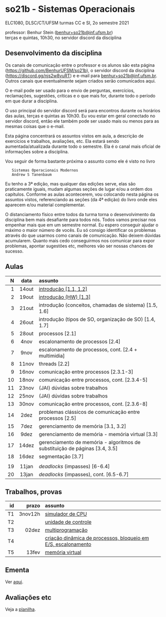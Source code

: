 # so21b - Sistemas Operacionais
ELC1080, DLSC/CT/UFSM
turmas CC e SI, 2o semestre 2021

professor: Benhur Stein ([benhur+so21b@inf.ufsm.br](mailto:benhur%2bso21b@inf.ufsm.br))\
terças e quintas, 10h30, no servidor discord da disciplina

## Desenvolvimento da disciplina

Os canais de comunicação entre o professor e os alunos são esta página (<https://github.com/BenhurUFSM/so21b>), o servidor discord da disciplina (<https://discord.gg/njs2w8vuRT>) e e-mail para [benhur+so21b@inf.ufsm.br](mailto:benhur%2bso21b@inf.ufsm.br).
Outros canais que eventualmente sejam criados serão comunicados aqui.

O e-mail pode ser usado para o envio de perguntas, exercícios, reclamações, sugestões, críticas e o que mais for, durante todo o período em que durar a disciplina.

O uso principal do servidor discord será para encontros durante os horários das aulas, terças e quintas as 10h30.
Eu vou estar em geral conectado no servidor discord, então ele também pode ser usado mais ou menos para as mesmas coisas que o e-mail.

Esta página concentrará os assuntos vistos em aula, a descrição de exercícios e trabalhos, avaliações, etc. Ela estará sendo aumentada/atualizada durante todo o semestre. Ela é o canal mais oficial de informações sobre a disciplina.

Vou seguir de forma bastante próxima o assunto como ele é visto no livro

```
   Sistemas Operacionais Modernos
   Andrew S Tanenbaum
```

Eu tenho a 3ª edição, mas qualquer das edições serve, elas são praticamente iguais, mudam algumas seções de lugar e/ou a ordem dos capítulos. Conforme as aulas acontecerem, vou colocando nesta página os assuntos vistos, referenciando as seções (da 4ª edição) do livro onde eles aparecem e/ou material complementar.

O distanciamento físico entre todos da turma torna o desenvolvimento da disciplina bem mais desafiante para todos nós. Todos vamos precisar nos empenhar mais que em um semestre normal. Eu espero conseguir ajudar o máximo o maior número de vocês. Eu só consigo identificar os problemas através do que usarmos como canais de comunicação. Não deixem dúvidas acumularem. Quanto mais cedo conseguirmos nos comunicar para expor problemas, apontar sugestões etc, melhores vão ser nossas chances de sucesso.

##  Aulas 

|    N |   data | assunto
| ---: | :----: | :--------
|    1 |  14out | [introdução \[1.1, 1.2\]](https://github.com/BenhurUFSM/so21b/blob/main/Assuntos/01.md)
|    2 |  19out | [introdução (HW) \[1.3\]](https://github.com/BenhurUFSM/so21b/blob/main/Assuntos/02.md)
|    3 |  21out | introdução (conceitos, chamadas de sistema) \[1.5, 1.6\]
|    4 |  26out | introdução (tipos de SO, organização de SO) \[1.4, 1.7\]
|    5 |  28out | processos \[2.1\]
|    6 |   4nov | escalonamento de processos \[2.4\]
|    7 |   9nov | escalonamento de processos, cont. \[2.4 + multimidia\]
|    8 |  11nov | threads \[2.2\]
|    9 |  16nov | comunicação entre processos \[2.3.1-3\]
|   10 |  18nov | comunicação entre processos, cont. \[2.3.4-5\]
|   11 |  23nov | (JAI) dúvidas sobre trabalhos
|   12 |  25nov | (JAI) dúvidas sobre trabalhos
|   13 |  30nov | comunicação entre processos, cont. \[2.3.6-8\]
|   14 |   2dez | problemas clássicos de comunicação entre processos \[2.5\]
|   15 |   7dez | gerenciamento de memória \[3.1, 3.2\]
|   16 |   9dez | gerenciamento de memória - memória virtual \[3.3\]
|   17 |  14dez | gerenciamento de memória - algoritmos de substituição de páginas \[3.4, 3.5\]
|   18 |  16dez | segmentação \[3.7\]
|      |        |
|   19 |  11jan | *deadlocks* (impasses) \[6-6.4\]
|   20 |  13jan | *deadlocks* (impasses), cont. \[6.5-6.7\]

## Trabalhos, provas

|    id |      prazo | assunto
| ----: | ---------: | :-----------
|    T1 |    3nov12h | [simulador de CPU](https://github.com/BenhurUFSM/so21b/blob/main/Trabalhos/t1.md)
|    T2 |            | [unidade de controle](https://github.com/BenhurUFSM/so21b/blob/main/Trabalhos/t2.md)
|    T3 |      02dez | [multiprogramação](https://github.com/BenhurUFSM/so21b/blob/main/Trabalhos/t3.md)
|    T4 |            | [criação dinâmica de processos, bloqueio em E/S, escalonamento](https://github.com/BenhurUFSM/so21b/blob/main/Trabalhos/t4.md)
|    T5 |      13fev | [memória virtual](https://github.com/BenhurUFSM/so21b/blob/main/Trabalhos/t5.md)

## Ementa

Ver [aqui](https://www.ufsm.br/ementario/disciplinas/elc1080/).

## Avaliações etc

Veja a [planilha](https://docs.google.com/spreadsheets/d/1KtXAFwfoLCgSyQ1s-T9ZT321uw56pkPRJ1mSd_BUZO4/edit?usp=sharing).
